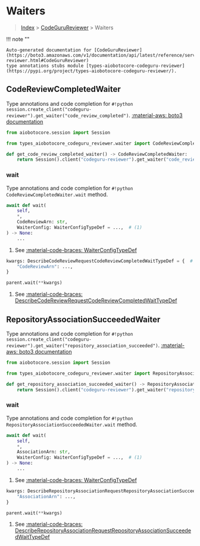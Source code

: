 # Waiters

> [Index](../README.md) > [CodeGuruReviewer](./README.md) > Waiters

!!! note ""

    Auto-generated documentation for [CodeGuruReviewer](https://boto3.amazonaws.com/v1/documentation/api/latest/reference/services/codeguru-reviewer.html#CodeGuruReviewer)
    type annotations stubs module [types-aiobotocore-codeguru-reviewer](https://pypi.org/project/types-aiobotocore-codeguru-reviewer/).

## CodeReviewCompletedWaiter

Type annotations and code completion for `#!python session.create_client("codeguru-reviewer").get_waiter("code_review_completed")`.
[:material-aws: boto3 documentation](https://boto3.amazonaws.com/v1/documentation/api/latest/reference/services/codeguru-reviewer.html#CodeGuruReviewer.Waiter.CodeReviewCompleted)

```python title="Usage example"
from aiobotocore.session import Session

from types_aiobotocore_codeguru_reviewer.waiter import CodeReviewCompletedWaiter

def get_code_review_completed_waiter() -> CodeReviewCompletedWaiter:
    return Session().client("codeguru-reviewer").get_waiter("code_review_completed")
```


### wait

Type annotations and code completion for `#!python CodeReviewCompletedWaiter.wait` method.

```python title="Method definition"
await def wait(
    self,
    *,
    CodeReviewArn: str,
    WaiterConfig: WaiterConfigTypeDef = ...,  # (1)
) -> None:
    ...
```

1. See [:material-code-braces: WaiterConfigTypeDef](./type_defs.md#waiterconfigtypedef) 


```python title="Usage example with kwargs"
kwargs: DescribeCodeReviewRequestCodeReviewCompletedWaitTypeDef = {  # (1)
    "CodeReviewArn": ...,
}

parent.wait(**kwargs)
```

1. See [:material-code-braces: DescribeCodeReviewRequestCodeReviewCompletedWaitTypeDef](./type_defs.md#describecodereviewrequestcodereviewcompletedwaittypedef) 
## RepositoryAssociationSucceededWaiter

Type annotations and code completion for `#!python session.create_client("codeguru-reviewer").get_waiter("repository_association_succeeded")`.
[:material-aws: boto3 documentation](https://boto3.amazonaws.com/v1/documentation/api/latest/reference/services/codeguru-reviewer.html#CodeGuruReviewer.Waiter.RepositoryAssociationSucceeded)

```python title="Usage example"
from aiobotocore.session import Session

from types_aiobotocore_codeguru_reviewer.waiter import RepositoryAssociationSucceededWaiter

def get_repository_association_succeeded_waiter() -> RepositoryAssociationSucceededWaiter:
    return Session().client("codeguru-reviewer").get_waiter("repository_association_succeeded")
```


### wait

Type annotations and code completion for `#!python RepositoryAssociationSucceededWaiter.wait` method.

```python title="Method definition"
await def wait(
    self,
    *,
    AssociationArn: str,
    WaiterConfig: WaiterConfigTypeDef = ...,  # (1)
) -> None:
    ...
```

1. See [:material-code-braces: WaiterConfigTypeDef](./type_defs.md#waiterconfigtypedef) 


```python title="Usage example with kwargs"
kwargs: DescribeRepositoryAssociationRequestRepositoryAssociationSucceededWaitTypeDef = {  # (1)
    "AssociationArn": ...,
}

parent.wait(**kwargs)
```

1. See [:material-code-braces: DescribeRepositoryAssociationRequestRepositoryAssociationSucceededWaitTypeDef](./type_defs.md#describerepositoryassociationrequestrepositoryassociationsucceededwaittypedef) 
